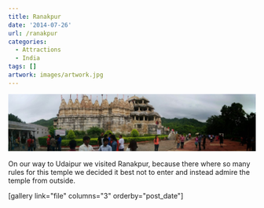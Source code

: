 ```yaml
---
title: Ranakpur
date: '2014-07-26'
url: /ranakpur
categories:
  - Attractions
  - India
tags: []
artwork: images/artwork.jpg
---
```


![PANO_20140726_143252](images/PANO_20140726_143252-1024x237.jpg)

On our way to Udaipur we visited Ranakpur, because there where so many rules for this temple we decided it best not to enter and instead admire the temple from outside.

\[gallery link="file" columns="3" orderby="post\_date"\]

